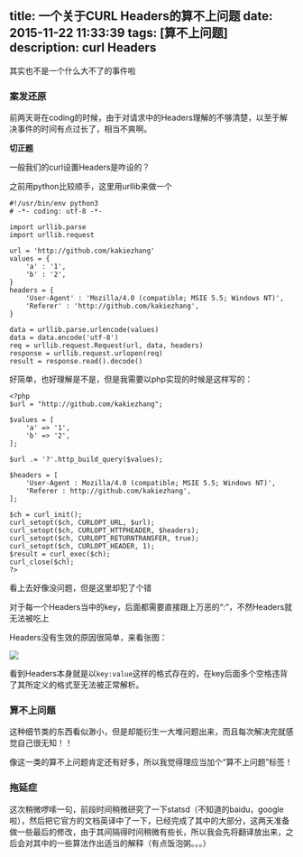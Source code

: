 title: 一个关于CURL Headers的算不上问题
date: 2015-11-22 11:33:39
tags: [算不上问题]
description: curl Headers
---
其实也不是一个什么大不了的事件啦

### 案发还原
前两天哥在coding的时候，由于对请求中的Headers理解的不够清楚，以至于解决事件的时间有点过长了，相当不爽啊。

__切正题__

一般我们的curl设置Headers是咋设的？

之前用python比较顺手，这里用urllib来做一个

```
#!/usr/bin/env python3
# -*- coding: utf-8 -*-

import urllib.parse
import urllib.request

url = 'http://github.com/kakiezhang'
values = {
    'a' : '1',
    'b' : '2',
}
headers = {
    'User-Agent' : 'Mozilla/4.0 (compatible; MSIE 5.5; Windows NT)',
    'Referer' : 'http://github.com/kakiezhang',
}

data = urllib.parse.urlencode(values)
data = data.encode('utf-8')
req = urllib.request.Request(url, data, headers)
response = urllib.request.urlopen(req)
result = response.read().decode()
```

好简单，也好理解是不是，但是我需要以php实现的时候是这样写的：

```
<?php
$url = "http://github.com/kakiezhang";

$values = [
    'a' => '1',
    'b' => '2',
];

$url .= '?'.http_build_query($values);

$headers = [
    'User-Agent : Mozilla/4.0 (compatible; MSIE 5.5; Windows NT)',
    'Referer : http://github.com/kakiezhang',
];

$ch = curl_init();
curl_setopt($ch, CURLOPT_URL, $url);
curl_setopt($ch, CURLOPT_HTTPHEADER, $headers);
curl_setopt($ch, CURLOPT_RETURNTRANSFER, true);
curl_setopt($ch, CURLOPT_HEADER, 1);
$result = curl_exec($ch);
curl_close($ch);
?>
```

看上去好像没问题，但是这里却犯了个错

对于每一个Headers当中的key，后面都需要直接跟上万恶的“:”，不然Headers就无法被吃上

Headers没有生效的原因很简单，来看张图：

![](/resource/request_headof_zhihu.png)

看到Headers本身就是以`key:value`这样的格式存在的，在key后面多个空格违背了其所定义的格式至无法被正常解析。

### 算不上问题

这种细节类的东西看似渺小，但是却能衍生一大堆问题出来，而且每次解决完就感觉自己很无知！！

像这一类的算不上问题肯定还有好多，所以我觉得理应当加个“算不上问题”标签！

### 拖延症

这次稍微啰嗦一句，前段时间稍微研究了一下statsd（不知道的baidu，google啦），然后把它官方的文档英译中了一下，已经完成了其中的大部分，这两天准备做一些最后的修改，由于其间隔得时间稍微有些长，所以我会先将翻译放出来，之后会对其中的一些算法作出适当的解释（有点饭泡粥。。。）

